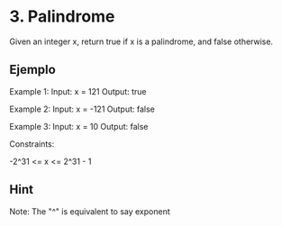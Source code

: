 # 3. Palindrome

Given an integer x, return true if x is a palindrome, and false otherwise.

## Ejemplo

Example 1:
Input: x = 121
Output: true

Example 2:
Input: x = -121
Output: false

Example 3:
Input: x = 10
Output: false

Constraints:

-2^31 <= x <= 2^31 - 1

## Hint

Note: The "^" is equivalent to say exponent
